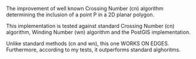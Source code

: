 
The improvement of well known Crossing Number (cn) algorithm determining the inclusion of a point P in a 2D planar polygon. 

This implementation is tested against standard Crossing Number (cn) algorithm, Winding Number (wn) algorithm and the PostGIS implementation. <!--img src="http://forum.srpskinacionalisti.com/images/smilies/eusa_snooty.gif" alt="there's a better" height="15" width="16"-->

Unlike standard methods (cn and wn), this one WORKS ON EDGES. Furthermore, according to my tests, it outperforms standard alghoritms.
